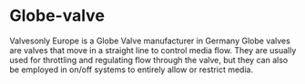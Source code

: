 # Globe-valve
Valvesonly Europe is a Globe Valve manufacturer in Germany Globe valves are valves that move in a straight line to control media flow. They are usually used for throttling and regulating flow through the valve, but they can also be employed in on/off systems to entirely allow or restrict media.   
